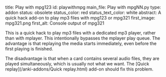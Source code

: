 title: Play with mpg123
id: playwithmpg
main_file: Play with mpgNN.py
type: addon
status: obsolete
status_color: red
status_text_color: white
abstract: A quick hack add-on to play mp3 files with mpg123 or mpg321
first_image: mpg321.png
first_alt: Console output of mpg321

This is a quick hack to play mp3 files with a dedicated mp3 player,
rather than with mplayer. This intentionally bypasses the mplayer play
queue. The advantage is that replaying the media starts immediately,
even before the first playing is finished. 

The disadvantage is that
when a card contains several audio files, they are played
simultaneously, which is usually not what we want.
The [Quick replay](/anki-addons/Quick replay.html) add-on should fix
this problem.

